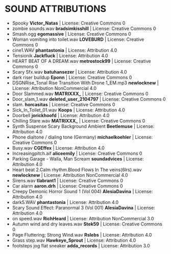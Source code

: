 # SOUND ATTRIBUTIONS

- Spooky **Victor_Natas** | License: Creative Commons 0
- zombie sounds.wav **bradsimkisshill** | License: Creative Commons 0
- Smash.ogg **egomassive** | License: Creative Commons 0
- Woman vomiting into toilet.wav **LOVEBURD** | License: Creative Commons 0
- cine1.WAV **phantastonia** | License: Attribution 4.0
- Tensionik **Jackfluck** | License: Attribution 4.0
- HEART BEAT OF A DREAM.wav **metrostock99** | License: Creative Commons 0
- Scary Sfx.wav **batuhansezer** | License: Attribution 4.0
- dark riser buildup **Eponn** | License: Creative Commons 0
- DSGNRise_Tonal Rise Transition With Drone 1_EM.mp3 **newlocknew** | License: Attribution NonCommercial 4.0
- Door Slammed.wav **MATRIXXX_** | License: Creative Commons 0
- Door_slam_1.wav **deleted_user_2104797** | License: Creative Commons 0
- slam. **horcasitas** | License: Creative Commons 0
- Sick_In_Toilet_01.wav **Koops** | License: Attribution 4.0
- Doorbell **jorickhoofd** | License: Attribution 4.0
- Chilling Stare.wav **MATRIXXX_** | License: Creative Commons 0
- Synth Suspense Scary Background Ambient **Beetlemuse** | License: Attribution 4.0
- Phone dialtone / dialing tone (Germany) **michaelkoehler** | License: Creative Commons 0
- Busy.wav **CGEffex** | License: Attribution 4.0
- Increasingpitch.aif **aliceemily** | License: Creative Commons 0
- Parking Garage - Walla, Man Scream **soundadvices** | License: Attribution 4.0
- Heart beat 2.Calm rhythm.Blood Flows In The veins(6lrs).wav **newlocknew** | License: Attribution NonCommercial 4.0
- Sirens.wav **tlabrant1** | License: Creative Commons 0
- Car alarm **aaron.drh** | License: Creative Commons 0
- Creepy Demonic Horror Sound 1 (Vol 004) **AlesiaDavina** | License: Attribution 4.0
- dark5.WAV **phantastonia** | License: Attribution 4.0
- Scary Sound Effect: Paranormal 3 (Vol 001) **AlesiaDavina** | License: Attribution 4.0
- on speed.wav **RichHeard** | License: Attribution NonCommercial 3.0
- Autumn wind and dry leaves.wav **Stek59** | License: Creative Commons 0
- Page Fluttering; Strong Wind.wav **Rslebs** | License: Attribution 4.0
- Grass step.wav **Hawkeye_Sprout** | License: Attribution 4.0
- footsteps jog flat sneaker **adda_records** | License: Attribution 3.0
